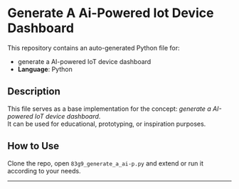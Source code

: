 # Generate A Ai-Powered Iot Device Dashboard

This repository contains an auto-generated Python file for:

- generate a AI-powered IoT device dashboard
- **Language**: Python

## Description

This file serves as a base implementation for the concept: *generate a AI-powered IoT device dashboard*.  
It can be used for educational, prototyping, or inspiration purposes.

## How to Use

Clone the repo, open `83g9_generate_a_ai-p.py` and extend or run it according to your needs.

---


